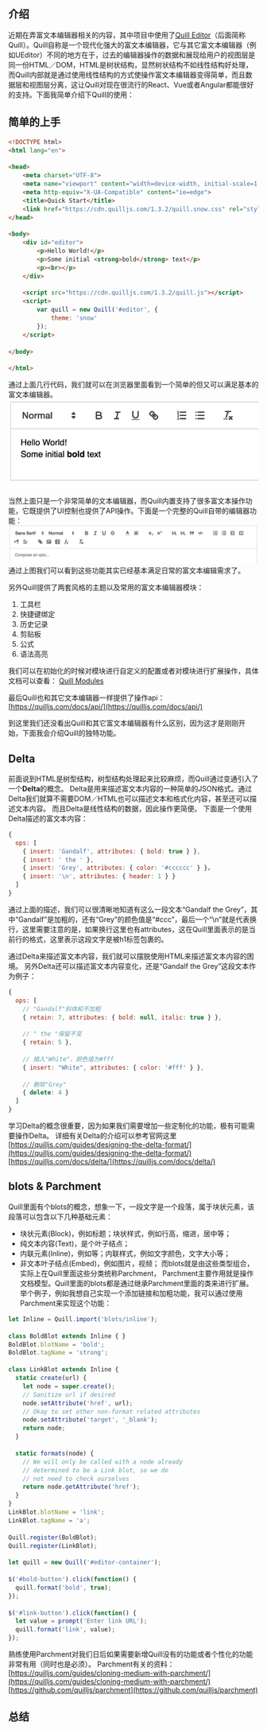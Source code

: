 ## 介绍
近期在弄富文本编辑器相关的内容，其中项目中使用了[Quill Editor](https://quilljs.com)（后面简称Quill）。Quill自称是一个现代化强大的富文本编辑器，它与其它富文本编辑器（例如UEditor）不同的地方在于，过去的编辑器操作的数据和展现给用户的视图层是同一份HTML／DOM，HTML是树状结构，显然树状结构不如线性结构好处理，而Quill内部就是通过使用线性结构的方式使操作富文本编辑器变得简单，而且数据层和视图层分离，这让Quill对现在很流行的React、Vue或者Angular都能很好的支持。下面我简单介绍下Quill的使用：
<!--more-->

## 简单的上手
``` html
<!DOCTYPE html>
<html lang="en">

<head>
    <meta charset="UTF-8">
    <meta name="viewport" content="width=device-width, initial-scale=1.0">
    <meta http-equiv="X-UA-Compatible" content="ie=edge">
    <title>Quick Start</title>
    <link href="https://cdn.quilljs.com/1.3.2/quill.snow.css" rel="stylesheet">
</head>

<body>
    <div id="editor">
        <p>Hello World!</p>
        <p>Some initial <strong>bold</strong> text</p>
        <p><br></p>
    </div>

    <script src="https://cdn.quilljs.com/1.3.2/quill.js"></script>
    <script>
        var quill = new Quill('#editor', {
            theme: 'snow'
        });
    </script>

</body>

</html>
```

通过上面几行代码，我们就可以在浏览器里面看到一个简单的但又可以满足基本的富文本编辑器。
<img src="./quill-editor/quick-start.png" alt="">

当然上面只是一个非常简单的文本编辑器，而Quill内置支持了很多富文本操作功能，它既提供了UI控制也提供了API操作。下面是一个完整的Quill自带的编辑器功能：
<img src="./quill-editor/formats.png" alt="">
通过上图我们可以看到这些功能其实已经基本满足日常的富文本编辑需求了。

另外Quill提供了两套风格的主题以及常用的富文本编辑器模块：
1. 工具栏
2. 快捷键绑定
3. 历史记录
4. 剪贴板
5. 公式
6. 语法高亮

我们可以在初始化的时候对模块进行自定义的配置或者对模块进行扩展操作，具体文档可以查看：
[Quill Modules](https://quilljs.com/docs/modules/)

最后Quill也和其它文本编辑器一样提供了操作api：
[https://quilljs.com/docs/api/](https://quilljs.com/docs/api/)

到这里我们还没看出Quill和其它富文本编辑器有什么区别，因为这才是刚刚开始，下面我会介绍Quill的独特功能。

## Delta
前面说到HTML是树型结构，树型结构处理起来比较麻烦，而Quill通过变通引入了一个**Delta**的概念。
Delta是用来描述富文本内容的一种简单的JSON格式。通过Delta我们就算不需要DOM／HTML也可以描述文本和格式化内容，甚至还可以描述文本内容。
而且Delta是线性结构的数据，因此操作更简便。
下面是一个使用Delta描述的富文本内容：
``` javascript
{
  ops: [
    { insert: 'Gandalf', attributes: { bold: true } },
    { insert: ' the ' },
    { insert: 'Grey', attributes: { color: '#cccccc' } }，
    { insert: '\n', attributes: { header: 1 } }
  ]
}
```
通过上面的描述，我们可以很清晰地知道有这么一段文本“Gandalf the Grey”，其中“Gandalf”是加粗的，还有“Grey”的颜色值是“#ccc”，最后一个“\n”就是代表换行，这里需要注意的是，如果换行这里也有attributes，这在Quill里面表示的是当前行的格式，这里表示这段文字是被h1标签包裹的。

通过Delta来描述富文本内容，我们就可以摆脱使用HTML来描述富文本内容的困境。
另外Delta还可以描述富文本内容变化，还是“Gandalf the Grey”这段文本作为例子：
``` javascript
{
  ops: [
    // "Gandalf"斜体和不加粗
    { retain: 7, attributes: { bold: null, italic: true } },

    // " the "保留不变
    { retain: 5 },

    // 插入"White"，颜色值为#fff
    { insert: "White", attributes: { color: '#fff' } },

    // 删除"Grey"
    { delete: 4 }
  ]
}
```
学习Delta的概念很重要，因为如果我们需要增加一些定制化的功能，极有可能需要操作Delta。
详细有关Delta的介绍可以参考官网这里
[https://quilljs.com/guides/designing-the-delta-format/](https://quilljs.com/guides/designing-the-delta-format/)
[https://quilljs.com/docs/delta/](https://quilljs.com/docs/delta/)

## blots & Parchment
Quill里面有个blots的概念，想象一下，一段文字是一个段落，属于块状元素，该段落可以包含以下几种基础元素：
- 块状元素(Block)，例如标题；块状样式，例如行高，缩进，居中等；
- 纯文本内容(Text)，是个叶子结点；
- 内联元素(Inline)，例如<b></b><i></i>等；内联样式，例如文字颜色，文字大小等；
- 非文本叶子结点(Embed)，例如图片，视频；
而blots就是由这些类型组合，实际上在Quill里面这些分类统称Parchment，
Parchment主要作用就是操作文档模型。Quill里面的blots都是通过继承Parchment里面的类来进行扩展。
举个例子，例如我想自己实现一个添加链接和加粗功能，我可以通过使用Parchment来实现这个功能：
``` javascript
let Inline = Quill.import('blots/inline');

class BoldBlot extends Inline { }
BoldBlot.blotName = 'bold';
BoldBlot.tagName = 'strong';

class LinkBlot extends Inline {
  static create(url) {
    let node = super.create();
    // Sanitize url if desired
    node.setAttribute('href', url);
    // Okay to set other non-format related attributes
    node.setAttribute('target', '_blank');
    return node;
  }
  
  static formats(node) {
    // We will only be called with a node already
    // determined to be a Link blot, so we do
    // not need to check ourselves
    return node.getAttribute('href');
  }
}
LinkBlot.blotName = 'link';
LinkBlot.tagName = 'a';

Quill.register(BoldBlot);
Quill.register(LinkBlot);

let quill = new Quill('#editor-container');

$('#bold-button').click(function() {
  quill.format('bold', true);
});

$('#link-button').click(function() {
  let value = prompt('Enter link URL');
  quill.format('link', value);
});
```
熟练使用Parchment对我们日后如果需要新增Quill没有的功能或者个性化的功能非常有用（同时也是必须）。
Parchment有关的资料：
[https://quilljs.com/guides/cloning-medium-with-parchment/](https://quilljs.com/guides/cloning-medium-with-parchment/)
[https://github.com/quilljs/parchment](https://github.com/quilljs/parchment)

## 总结
